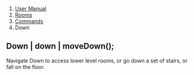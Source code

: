 <ol class="breadcrumb">
  <!-- <li><a href="#/">Rowdy Red's Java Adventures</a></li> -->
  <li><a href="#/docs/manual">User Manual</a></li>
  <li><a href="#/docs/rooms">Rooms</a></li>
  <li><a href="#/docs/commands">Commands</a></li>
  <li class="active">Down</li>
</ol>

## Down | down | moveDown();

Navigate Down to access lower level rooms, or go down a set of stairs, or fall on the floor. 